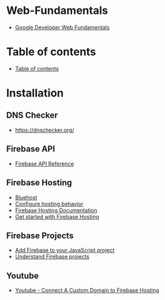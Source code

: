 # Web-Fundamentals
* [Google Developer Web Fundamentals](https://developers.google.com/web/fundamentals/app-install-banners/)

Table of contents
=================

<!--ts-->
   * [Table of contents](#table-of-contents)
<!--te-->

Installation
============

## DNS Checker
* https://dnschecker.org/

## Firebase API
* [Firebase API Reference](https://firebase.google.com/docs/reference?authuser=0)

## Firebase Hosting
* [Bluehost](https://my.bluehost.com/cgi/dm/zoneedit)
* [Configure hosting behavior](https://firebase.google.com/docs/hosting/full-config?authuser=0#public)
* [Firebase Hosting Documentation](https://firebase.google.com/docs/hosting)
* [Get started with Firebase Hosting](https://firebase.google.com/docs/hosting/quickstart)

## Firebase Projects
* [Add Firebase to your JavaScript project](https://firebase.google.com/docs/web/setup?authuser=0#config-object)
* [Understand Firebase projects](https://firebase.google.com/docs/projects/learn-more?authuser=0#config-files-objects)

## Youtube
* [Youtube - Connect A Custom Domain to Firebase Hosting](https://www.youtube.com/watch?v=Bcn5e57PpUc)
